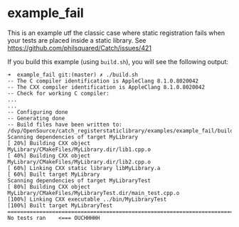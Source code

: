 # example_fail
This is an example utf the classic case where static registration fails 
when your tests are placed inside a static library.
See https://github.com/philsquared/Catch/issues/421

If you build this example (using `build.sh`), you will see the following output:

```
➜  example_fail git:(master) ✗ ./build.sh
-- The C compiler identification is AppleClang 8.1.0.8020042
-- The CXX compiler identification is AppleClang 8.1.0.8020042
-- Check for working C compiler: 
...
...
-- Configuring done
-- Generating done
-- Build files have been written to: /dvp/OpenSource/catch_registerstaticlibrary/examples/example_fail/build
Scanning dependencies of target MyLibrary
[ 20%] Building CXX object MyLibrary/CMakeFiles/MyLibrary.dir/lib1.cpp.o
[ 40%] Building CXX object MyLibrary/CMakeFiles/MyLibrary.dir/lib2.cpp.o
[ 60%] Linking CXX static library libMyLibrary.a
[ 60%] Built target MyLibrary
Scanning dependencies of target MyLibraryTest
[ 80%] Building CXX object MyLibrary/CMakeFiles/MyLibraryTest.dir/main_test.cpp.o
[100%] Linking CXX executable ../bin/MyLibraryTest
[100%] Built target MyLibraryTest
===============================================================================
No tests ran    <=== OUCHHHHH
```
